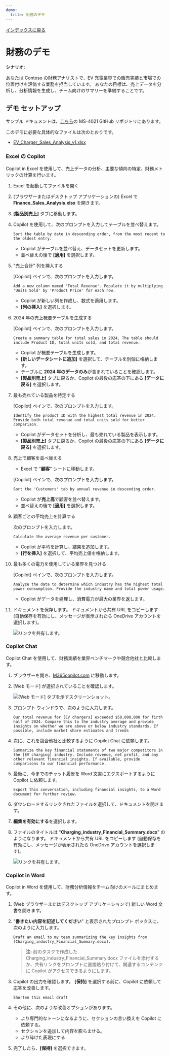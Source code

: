 ```yaml
---
demo:
  title: 財務のデモ
---
```


[インデックスに戻る](https://microsoftlearning.github.io/MS-4021-Copilot-Immersion-Experience/)

# 財務のデモ

**シナリオ:**  

あなたは Contoso の財務アナリストで、EV 充電業界での販売実績と市場での位置付けを評価する業務を担当しています。 あなたの目標は、売上データを分析し、分析情報を生成し、チーム向けのサマリーを準備することです。

## デモ セットアップ

サンプル ドキュメントは、[こちら](https://github.com/MicrosoftLearning/MS-4021-Copilot-Immersion-Experience/tree/master/ResourceFiles)の MS-4021 GitHub リポジトリにあります。

このデモに必要な具体的なファイルは次のとおりです。

- [EV_Charger_Sales_Analysis_v1.xlsx](https://github.com/MicrosoftLearning/MS-4021-Copilot-Immersion-Experience/raw/master/ResourceFiles/EV_Charger_Sales_Analysis_v1.xlsx)

### Excel の Copilot  

Copilot in Excel を使用して、売上データの分析、主要な傾向の特定、財務メトリックの計算を行います。

1. Excel を起動してファイルを開く  

1. (ブラウザーまたはデスクトップ アプリケーションの) Excel で **Finance_Sales_Analysis.xlsx** を開きます。  

1. **[製品別売上]** タブに移動します。  

1. Copilot を使用して、次のプロンプトを入力してテーブルを並べ替えます。  

    ```text
    Sort the table by date in descending order, from the most recent to the oldest entry.
    ```  

    - Copilot がテーブルを並べ替え、データセットを更新します。  
    - 並べ替えの後で **[適用]** を選択します。  

1. "売上合計" 列を挿入する  

    [Copilot] ペインで、次のプロンプトを入力します。  

    ```text
    Add a new column named 'Total Revenue'. Populate it by multiplying 'Units Sold' by 'Product Price' for each row.
    ```  

    - Copilot が新しい列を作成し、数式を適用します。  
    - **[列の挿入]** を選択します。  

1. 2024 年の売上概要テーブルを生成する  

    [Copilot] ペインで、次のプロンプトを入力します。  

    ```text
    Create a summary table for total sales in 2024. The table should include Product ID, total units sold, and total revenue.
    ```  

    - Copilot が概要テーブルを生成します。  
    - **[新しいデータシートに追加]** を選択して、テーブルを別個に格納します。  
    - テーブルに **2024 年のデータのみ**が含まれていることを確認します。  
    - **[製品別売上]** タブに戻るか、Copilot の最後の応答の下にある **[データに戻る]** を選択します。  

1. 最も売れている製品を特定する  

    [Copilot] ペインで、次のプロンプトを入力します。  

    ```text
    Identify the product ID with the highest total revenue in 2024. Provide both total revenue and total units sold for better comparison.
    ```  

    - Copilot がデータセットを分析し、最も売れている製品を表示します。
    - **[製品別売上]** タブに戻るか、Copilot の最後の応答の下にある **[データに戻る]** を選択します。  

1. 売上で顧客を並べ替える

    - Excel で "**顧客**" シートに移動します。

    [Copilot] ペインで、次のプロンプトを入力します。  

    ```text
    Sort the 'Customers' tab by annual revenue in descending order.
    ```  

    - Copilot が**売上高**で顧客を並べ替えます。  
    - 並べ替えの後で **[適用]** を選択します。  

1. 顧客ごとの平均売上を計算する

    次のプロンプトを入力します。  

    ```text
    Calculate the average revenue per customer.
    ```  

    - Copilot が平均を計算し、結果を追加します。  
    - **[行を挿入]** を選択して、平均売上値を格納します。  

1. 最も多くの電力を使用している業界を見つける  

    [Copilot] ペインで、次のプロンプトを入力します。  

    ```text
    Analyze the data to determine which industry has the highest total power consumption. Provide the industry name and total power usage.
    ```  

    - Copilot がデータを処理し、消費電力が最大の業界を返します。

1. ドキュメントを保存します。 ドキュメントから共有 URL をコピーします (自動保存を有効にし、メッセージが表示されたら OneDrive アカウントを選択します)。

    ![リンクを共有します。](../Demos/Media/share-menu-with-copy-link-9fd1c60a.png)

### Copilot Chat

Copilot Chat を使用して、財務実績を業界ベンチマークや競合他社と比較します。

1. ブラウザーを開き、[M365copilot.com](https://m365copilot.com/) に移動します。

1. [Web モード] が選択されていることを確認します。

    ![[Web モード] タブを示すスクリーンショット。](../Prompts/Media/web-mode.png)

1. プロンプト ウィンドウで、次のように入力します。

    ```text
    Our total revenue for [EV chargers] exceeded $50,000,000 for firth half of 2024. Compare this to the industry average and provide insights on whether we are above or below industry standards. If possible, include market share estimates and trends
    ```

1. 次に、これを競合他社と比較するように Copilot Chat に依頼します。

    ```text
    Summarize the key financial statements of two major competitors in the [EV charging] industry. Include revenue, net profit, and any other relevant financial insights. If available, provide comparisons to our financial performance.
    ```

1. 最後に、今までのチャット履歴を Word 文書にエクスポートするように Copilot に依頼します。

    ```text
    Export this conversation, including financial insights, to a Word document for further review.
    ```

1. ダウンロードするリンクされたファイルを選択して、ドキュメントを開きます。

1. **編集を有効にする**を選択します。

1. ファイルのタイトルは "**Charging_industry_Financial_Summary.docx**" のようになります。 ドキュメントから共有 URL をコピーします (自動保存を有効にし、メッセージが表示されたら OneDrive アカウントを選択します)。

    ![リンクを共有します。](../Demos/Media/share-menu-with-copy-link-9fd1c60a.png)

### Copilot in Word

Copilot in Word を使用して、財務分析情報をチーム向けのメールにまとめます。

1. (Web ブラウザーまたはデスクトップ アプリケーションで) 新しい Word 文書を開きます。

1. "**書きたい内容を記述してください**" と表示されたプロンプト ボックスに、次のように入力します。

    ```text
    Draft an email to my team summarizing the key insights from [Charging_industry_Financial_Summary.docx].
    ```

    > **注:** 前のタスクで作成したCharging_industry_Financial_Summary.docx ファイルを添付するか、共有リンクをプロンプトに直接貼り付けて、関連するコンテンツに Copilot がアクセスできるようにします。

1. Copilot の出力を確認します。 **[保持]** を選択する前に、Copilot に依頼して応答を改善します。

    ```text
    Shorten this email draft
    ```

1. その他に、次のような改善オプションがあります。

    - より専門的なトーンになるように、セクションの言い換えを Copilot に依頼する。
    - セクションを追加して内容を膨らませる。
    - より砕けた表現にする

1. 完了したら、**[保持]** を選択できます。
